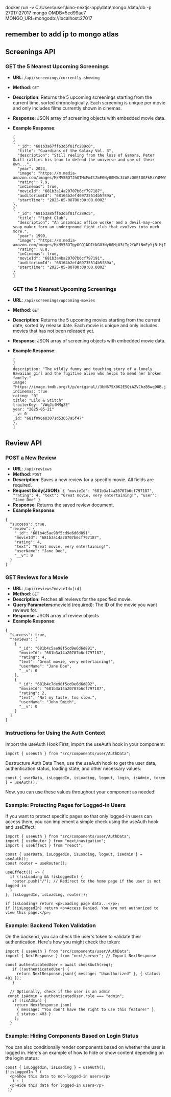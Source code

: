 docker run -v C:\Users\user\kino-nextjs-app\data\mongo:/data/db -p 27017:27017 mongo
OMDB=5cd99ae7
MONGO_URI=mongodb://localhost:27017

## remember to add ip to mongo atlas

## Screenings API

### GET the 5 Nearest Upcoming Screenings

- **URL**: `/api/screenings/currently-showing`
- **Method**: `GET`
- **Description**: Returns the 5 upcoming screenings starting from the current time, sorted chronologically. Each screening is unique per movie and only includes films currently shown in cinemas.
- **Response**: JSON array of screening objects with embedded movie data.
- **Example Response**:

  ```
  [
  {
    "_id": "681b3a67ff63d5f81fc289c0",
    "title": "Guardians of the Galaxy Vol. 3",
    "description": "Still reeling from the loss of Gamora, Peter Quill rallies his team to defend the universe and one of their own...",
    "year": 2023,
    "image": "https://m.media-amazon.com/images/M/MV5BOTJhOTMxMmItZmE0Ny00MDc3LWEzOGEtOGFkMzY4MWYyZDQ0XkEyXkFqcGc@._V1_SX300.jpg",
    "rating": 7.9,
    "inCinemas": true,
    "movieId": "681b3a14a20707b6cf797187",
    "auditoriumId": "68164b2ef469735514b5f89a",
    "startTime": "2025-05-08T00:00:00.000Z"
  },
  {
    "_id": "681b3a85ff63d5f81fc289c5",
    "title": "Fight Club",
    "description": "An insomniac office worker and a devil-may-care soap maker form an underground fight club that evolves into much more.",
    "year": 1999,
    "image": "https://m.media-amazon.com/images/M/MV5BOTgyOGQ1NDItNGU3Ny00MjU3LTg2YWEtNmEyYjBiMjI1Y2M5XkEyXkFqcGc@._V1_SX300.jpg",
    "rating": 8.8,
    "inCinemas": true,
    "movieId": "681b3a4ba20707b6cf797191",
    "auditoriumId": "68164b2ef469735514b5f89a",
    "startTime": "2025-05-08T00:00:00.000Z"
  }
  ]
  ```

  ### GET the 5 Nearest Upcoming Screenings

- **URL**: `/api/screenings/upcoming-movies`
- **Method**: `GET`
- **Description**: Returns the 5 upcoming movies starting from the current date, sorted by release date. Each movie is unique and only includes movies that has not been released yet.
- **Response**: JSON array of screening objects with embedded movie data.
- **Example Response**:

  ```
  [
  {
  description: "The wildly funny and touching story of a lonely Hawaiian girl and the fugitive alien who helps to mend her broken family."
  image: "https://image.tmdb.org/t/p/original//3bN675X0K2E5QiAZVChzB5wq90B.jpg"
  inCinemas: true
  rating: "0"
  title: "Lilo & Stitch"
  trailerKey: "VWqJifMMgZE"
  year: "2025-05-21"
  __v: 0
  _id: "681f096a03071d53657a5f47"
  },
  ]
  ```

## Review API

### POST a New Review

- **URL**: `/api/reviews`
- **Method**: `POST`
- **Description**: Saves a new review for a specific movie. All fields are required.
- **Request Body(JSON)**:`
{
  "movieId": "681b3a14a20707b6cf797187",
  "rating": 4,
  "text": "Great movie, very entertaining!",
  "user": "Jane Doe"
}`
- **Response**: Returns the saved review document.
- **Example Response**:

```
{
  "success": true,
  "review": {
    "_id": "681b4c5ae98f5cd9e6d6d891",
    "movieId": "681b3a14a20707b6cf797187",
    "rating": 4,
    "text": "Great movie, very entertaining!",
    "userName": "Jane Doe",
    "__v": 0
  }
}
```

### GET Reviews for a Movie

- **URL**: `/api/reviews?movieId=[id]`
- **Method**: `GET`
- **Description**: Fetches all reviews for the specified movie.
- **Query Parameters**:movieId (required): The ID of the movie you want reviews for.
- **Response**: JSON array of review objects
- **Example Response**:

```
{
  "success": true,
  "reviews": [
    {
      "_id": "681b4c5ae98f5cd9e6d6d891",
      "movieId": "681b3a14a20707b6cf797187",
      "rating": 4,
      "text": "Great movie, very entertaining!",
      "userName": "Jane Doe",
      "__v": 0
    },
    {
      "_id": "681b4c7de98f5cd9e6d6d892",
      "movieId": "681b3a14a20707b6cf797187",
      "rating": 2,
      "text": "Not my taste, too slow.",
      "userName": "John Smith",
      "__v": 0
    }
  ]
}
```

### Instructions for Using the Auth Context

Import the useAuth Hook
First, import the useAuth hook in your component:

    import { useAuth } from "src/components/user/AuthData";

Destructure Auth Data
Then, use the useAuth hook to get the user data, authentication status, loading state, and other necessary values:

    const { userData, isLoggedIn, isLoading, logout, login, isAdmin, token } = useAuth();

Now, you can use these values throughout your component as needed!

### Example: Protecting Pages for Logged-in Users

If you want to protect specific pages so that only logged-in users can access them, you can implement a simple check using the useAuth hook and useEffect:

    import { useAuth } from "src/components/user/AuthData";
    import { useRouter } from "next/navigation";
    import { useEffect } from "react";

    const { userData, isLoggedIn, isLoading, logout, isAdmin } = useAuth();
    const router = useRouter();

    useEffect(() => {
      if (!isLoading && !isLoggedIn) {
       router.push("/"); // Redirect to the home page if the user is not logged in
      }
    }, [isLoggedIn, isLoading, router]);

    if (isLoading) return <p>Loading page data...</p>;
    if (!isLoggedIn) return <p>Access Denied. You are not authorized to view this page.</p>;

### Example: Backend Token Validation

On the backend, you can check the user's token to validate their authentication. Here's how you might check the token:

    import { useAuth } from "src/components/user/AuthData";
    import { NextResponse } from "next/server"; // Import NextResponse

    const authenticatedUser = await checkAuth(req);
       if (!authenticatedUser) {
         return NextResponse.json({ message: "Unauthorized" }, { status: 401 });
       }

      // Optionally, check if the user is an admin
     const isAdmin = authenticatedUser.role === "admin";
       if (!isAdmin) {
        return NextResponse.json(
         { message: "You don't have the right to use this feature!" },
         { status: 403 }
        );
      }

### Example: Hiding Components Based on Login Status

You can also conditionally render components based on whether the user is logged in. Here's an example of how to hide or show content depending on the login status:

    const { isLoggedIn, isLoading } = useAuth();
    {!isLoggedIn ? (
      <p>Show this data to non-logged-in users</p>
       ) : (
      <p>Hide this data for logged-in users</p>
     )}
